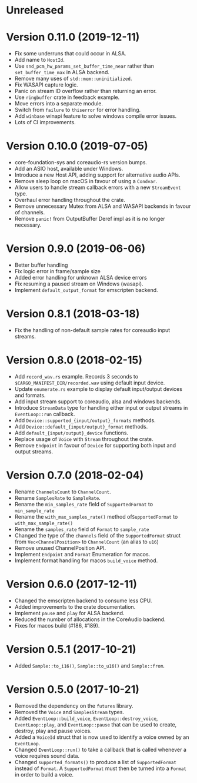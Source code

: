 # Unreleased

# Version 0.11.0 (2019-12-11)

- Fix some underruns that could occur in ALSA.
- Add name to `HostId`.
- Use `snd_pcm_hw_params_set_buffer_time_near` rather than `set_buffer_time_max`
  in ALSA backend.
- Remove many uses of `std::mem::uninitialized`.
- Fix WASAPI capture logic.
- Panic on stream ID overflow rather than returning an error.
- Use `ringbuffer` crate in feedback example.
- Move errors into a separate module.
- Switch from `failure` to `thiserror` for error handling.
- Add `winbase` winapi feature to solve windows compile error issues.
- Lots of CI improvements.

# Version 0.10.0 (2019-07-05)

- core-foundation-sys and coreaudio-rs version bumps.
- Add an ASIO host, available under Windows.
- Introduce a new Host API, adding support for alternative audio APIs.
- Remove sleep loop on macOS in favour of using a `Condvar`.
- Allow users to handle stream callback errors with a new `StreamEvent` type.
- Overhaul error handling throughout the crate.
- Remove unnecessary Mutex from ALSA and WASAPI backends in favour of channels.
- Remove `panic!` from OutputBuffer Deref impl as it is no longer necessary.

# Version 0.9.0 (2019-06-06)

- Better buffer handling
- Fix logic error in frame/sample size
- Added error handling for unknown ALSA device errors 
- Fix resuming a paused stream on Windows (wasapi).
- Implement `default_output_format` for emscripten backend.

# Version 0.8.1 (2018-03-18)

- Fix the handling of non-default sample rates for coreaudio input streams.

# Version 0.8.0 (2018-02-15)

- Add `record_wav.rs` example. Records 3 seconds to
  `$CARGO_MANIFEST_DIR/recorded.wav` using default input device.
- Update `enumerate.rs` example to display default input/output devices and
  formats.
- Add input stream support to coreaudio, alsa and windows backends.
- Introduce `StreamData` type for handling either input or output streams in
  `EventLoop::run` callback.
- Add `Device::supported_{input/output}_formats` methods.
- Add `Device::default_{input/output}_format` methods.
- Add `default_{input/output}_device` functions.
- Replace usage of `Voice` with `Stream` throughout the crate.
- Remove `Endpoint` in favour of `Device` for supporting both input and output
  streams.

# Version 0.7.0 (2018-02-04)

- Rename `ChannelsCount` to `ChannelCount`.
- Rename `SamplesRate` to `SampleRate`.
- Rename the `min_samples_rate` field of `SupportedFormat` to `min_sample_rate`
- Rename the `with_max_samples_rate()` method of`SupportedFormat` to `with_max_sample_rate()`
- Rename the `samples_rate` field of `Format` to `sample_rate`
- Changed the type of the `channels` field of the `SupportedFormat` struct from `Vec<ChannelPosition>` to `ChannelCount` (an alias to `u16`)
- Remove unused ChannelPosition API.
- Implement `Endpoint` and `Format` Enumeration for macos.
- Implement format handling for macos `build_voice` method.

# Version 0.6.0 (2017-12-11)

- Changed the emscripten backend to consume less CPU.
- Added improvements to the crate documentation.
- Implement `pause` and `play` for ALSA backend.
- Reduced the number of allocations in the CoreAudio backend.
- Fixes for macos build (#186, #189).

# Version 0.5.1 (2017-10-21)

- Added `Sample::to_i16()`, `Sample::to_u16()` and `Sample::from`.

# Version 0.5.0 (2017-10-21)

- Removed the dependency on the `futures` library.
- Removed the `Voice` and `SamplesStream` types.
- Added `EventLoop::build_voice`, `EventLoop::destroy_voice`, `EventLoop::play`,
  and `EventLoop::pause` that can be used to create, destroy, play and pause voices.
- Added a `VoiceId` struct that is now used to identify a voice owned by an `EventLoop`.
- Changed `EventLoop::run()` to take a callback that is called whenever a voice requires sound data.
- Changed `supported_formats()` to produce a list of `SupportedFormat` instead of `Format`. A
  `SupportedFormat` must then be turned into a `Format` in order to build a voice.
